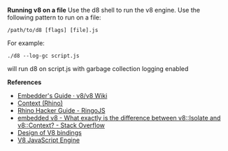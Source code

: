 **Running v8 on a file**
Use the d8 shell to run the v8 engine. Use the following pattern to run on a file:

    /path/to/d8 [flags] [file].js

For example:

    ./d8 --log-gc script.js

will run d8 on script.js with garbage collection logging enabled

**References**

* [Embedder's Guide · v8/v8 Wiki](https://github.com/v8/v8/wiki/Embedder%27s-Guide)
* [Context (Rhino)](https://mozilla.github.io/rhino/javadoc/org/mozilla/javascript/Context.html)
* [Rhino Hacker Guide - RingoJS](https://ringojs.org/documentation/rhino_hacker_guide/)
* [embedded v8 - What exactly is the difference between v8::Isolate and v8::Context? - Stack Overflow](https://stackoverflow.com/questions/19383724/what-exactly-is-the-difference-between-v8isolate-and-v8context)
* [Design of V8 bindings](https://chromium.googlesource.com/chromium/src/+/lkcr/third_party/WebKit/Source/bindings/core/v8/V8BindingDesign.md)
* [V8 JavaScript Engine](https://v8project.blogspot.com/)
